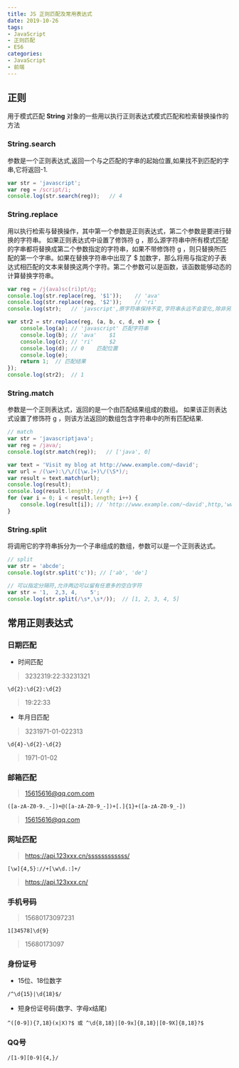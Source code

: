 ```yaml
---
title: JS 正则匹配及常用表达式
date: 2019-10-26
tags:
- JavaScript
- 正则匹配
- ES6
categories:
- JavaScript
- 前端
---
```

## 正则
用于模式匹配 **String** 对象的一些用以执行正则表达式模式匹配和检索替换操作的方法

### String.search
参数是一个正则表达式,返回一个与之匹配的字串的起始位置,如果找不到匹配的字串,它将返回-1.

```javascript
var str = 'javascript';
var reg = /script/i;
console.log(str.search(reg));   // 4
```

### String.replace
用以执行检索与替换操作，其中第一个参数是正则表达式，第二个参数是要进行替换的字符串。
如果正则表达式中设置了修饰符 g ，那么源字符串中所有模式匹配的字串都将替换成第二个参数指定的字符串，如果不带修饰符 g ，则只替换所匹配的第一个字串。如果在替换字符串中出现了 $ 加数字，那么将用与指定的子表达式相匹配的文本来替换这两个字符。第二个参数可以是函数，该函数能够动态的计算替换字符串。

```javascript
var reg = /j(ava)sc(ri)pt/g;
console.log(str.replace(reg, '$1'));    // 'ava'
console.log(str.replace(reg, '$2'));    // 'ri'
console.log(str);   // 'javscript',原字符串保持不变,字符串永远不会变化,除非另外赋值.

var str2 = str.replace(reg, (a, b, c, d, e) => {
    console.log(a); // 'javascript' 匹配字符串
    console.log(b); // 'ava'    $1
    console.log(c); // 'ri'     $2
    console.log(d); // 0    匹配位置
    console.log(e);
    return 1;  // 匹配结果
});
console.log(str2);  // 1
```

### String.match
参数是一个正则表达式，返回的是一个由匹配结果组成的数组。
如果该正则表达式设置了修饰符 g ，则该方法返回的数组包含字符串中的所有匹配结果.

```javascript
// match
var str = 'javascriptjava';
var reg = /java/;
console.log(str.match(reg));   // ['java', 0]

var text = 'Visit my blog at http://www.example.com/~david';
var url = /(\w+):\/\/([\w.]+)\/(\S*)/;
var result = text.match(url);
console.log(result);
console.log(result.length); // 4
for (var i = 0; i < result.length; i++) {
    console.log(result[i]); // 'http://www.example.com/~david',http,'www.example.com','~david'
}
```

### String.split
将调用它的字符串拆分为一个子串组成的数组，参数可以是一个正则表达式。

```javascript
// split
var str = 'abcde';
console.log(str.split('c')); // ['ab', 'de']

// 可以指定分隔符,允许两边可以留有任意多的空白字符
var str = '1,  2,3, 4,    5';
console.log(str.split(/\s*,\s*/));  // [1, 2, 3, 4, 5]
```

## 常用正则表达式
### 日期匹配
- 时间匹配
> 3232319:22:33231321
```
\d{2}:\d{2}:\d{2}
```
> 19:22:33
- 年月日匹配
> 3231971-01-022313
```
\d{4}-\d{2}-\d{2}
```
> 1971-01-02
### 邮箱匹配
> 15615616@qq.com.com
```
([a-zA-Z0-9._-])+@([a-zA-Z0-9_-])+[.]{1}+([a-zA-Z0-9_-])
```
> 15615616@qq.com
### 网址匹配
> https://api.123xxx.cn/ssssssssssss/
```
[\w]{4,5}://+[\w\d.:]+/
```
> https://api.123xxx.cn/
### 手机号码
> 15680173097231
```
1[34578]\d{9}
```
> 15680173097
### 身份证号
*   15位、18位数字
```
/^\d{15}|\d{18}$/
```
*   短身份证号码(数字、字母x结尾)
```
^([0-9]){7,18}(x|X)?$ 或 ^\d{8,18}|[0-9x]{8,18}|[0-9X]{8,18}?$
```
### QQ号
```
/[1-9][0-9]{4,}/
```

